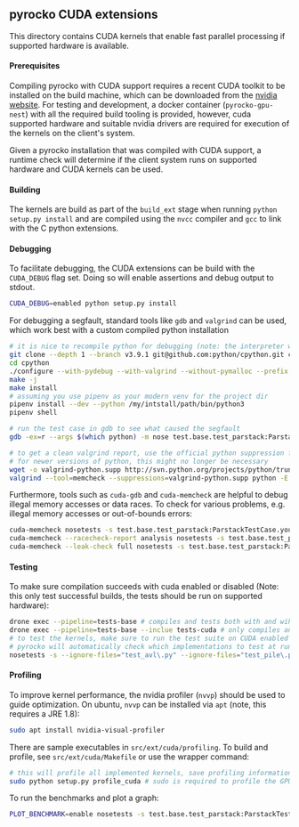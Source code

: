 ## pyrocko CUDA extensions

This directory contains CUDA kernels that enable fast parallel processing if supported hardware is available.

#### Prerequisites

Compiling pyrocko with CUDA support requires a recent CUDA toolkit to be installed on the build machine, which can be downloaded from the [nvidia website](https://developer.nvidia.com/cuda-toolkit).
For testing and development, a docker container (`pyrocko-gpu-nest`) with all the required build tooling is provided, however, cuda supported hardware and suitable nvidia drivers are required for execution of the kernels on the client's system.

Given a pyrocko installation that was compiled with CUDA support, a runtime check will determine if the client system runs on supported hardware and CUDA kernels can be used. 

#### Building

The kernels are build as part of the `build_ext` stage when running `python setup.py install` and are compiled using the `nvcc` compiler and `gcc` to link with the C python extensions.

#### Debugging

To facilitate debugging, the CUDA extensions can be build with the `CUDA_DEBUG` flag set.
Doing so will enable assertions and debug output to stdout.
```bash
CUDA_DEBUG=enabled python setup.py install
```

For debugging a segfault, standard tools like `gdb` and `valgrind` can be used, which work best with a custom compiled python installation
```bash
# it is nice to recompile python for debugging (note: the interpreter will be slower)
git clone --depth 1 --branch v3.9.1 git@github.com:python/cpython.git cpython
cd cpython
./configure --with-pydebug --with-valgrind --without-pymalloc --prefix /my/install/path
make -j
make install
# assuming you use pipenv as your modern venv for the project dir
pipenv install --dev --python /my/intstall/path/bin/python3
pipenv shell

# run the test case in gdb to see what caused the segfault
gdb -ex=r --args $(which python) -m nose test.base.test_parstack:ParstackTestCase.your_test_case

# to get a clean valgrind report, use the official python suppression file
# for newer versions of python, this might no longer be necessary
wget -o valgrind-python.supp http://svn.python.org/projects/python/trunk/Misc/valgrind-python.supp
valgrind --tool=memcheck --suppressions=valgrind-python.supp python -E -tt -m nose -s test.base.test_parstack:ParstackTestCase.your_test_case
```

Furthermore, tools such as `cuda-gdb` and `cuda-memcheck` are helpful to debug illegal memory accesses or data races.
To check for various problems, e.g. illegal memory accesses or out-of-bounds errors:
```bash
cuda-memcheck nosetests -s test.base.test_parstack:ParstackTestCase.your_test_case
cuda-memcheck --racecheck-report analysis nosetests -s test.base.test_parstack:ParstackTestCase.your_test_case
cuda-memcheck --leak-check full nosetests -s test.base.test_parstack:ParstackTestCase.your_test_case
```

#### Testing

To make sure compilation succeeds with cuda enabled or disabled (Note: this only test successful builds, the tests should be run on supported hardware):
```bash
drone exec --pipeline=tests-base # compiles and tests both with and wihthout CUDA
drone exec --pipeline=tests-base --inclue tests-cuda # only compiles and tests with CUDA support
# to test the kernels, make sure to run the test suite on CUDA enabled hardware
# pyrocko will automatically check which implementations to test at runtime
nosetests -s --ignore-files="test_avl\.py" --ignore-files="test_pile\.py" test.base
```

#### Profiling

To improve kernel performance, the nvidia profiler (`nvvp`) should be used to guide optimization.
On ubuntu, `nvvp` can be installed via `apt` (note, this requires a JRE 1.8):
```bash
sudo apt install nvidia-visual-profiler
```

There are sample executables in `src/ext/cuda/profiling`. To build and profile, see `src/ext/cuda/Makefile` or use the wrapper command:
```bash
# this will profile all implemented kernels, save profiling information and open each in nvvp
sudo python setup.py profile_cuda # sudo is required to profile the GPU
```

To run the benchmarks and plot a graph:
```bash
PLOT_BENCHMARK=enable nosetests -s test.base.test_parstack:ParstackTestCase.benchmark
```
